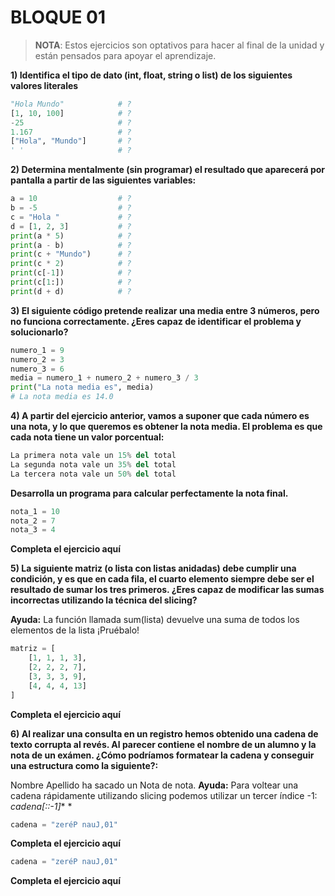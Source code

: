 # BLOQUE 01

> **NOTA**: Estos ejercicios son optativos para hacer al final de la unidad y están pensados para apoyar el aprendizaje.

**1) Identifica el tipo de dato (int, float, string o list) de los siguientes valores literales**

```python
"Hola Mundo"            # ?
[1, 10, 100]            # ?
-25                     # ?
1.167                   # ?
["Hola", "Mundo"]       # ?
' '                     # ?
```

**2) Determina mentalmente (sin programar) el resultado que aparecerá por pantalla a partir de las siguientes variables:**

```python
a = 10                  # ?
b = -5                  # ?
c = "Hola "             # ?
d = [1, 2, 3]           # ?
print(a * 5)            # ?
print(a - b)            # ?
print(c + "Mundo")      # ?  
print(c * 2)            # ?
print(c[-1])            # ?
print(c[1:])            # ?
print(d + d)            # ?  
```

**3) El siguiente código pretende realizar una media entre 3 números, pero no funciona correctamente. ¿Eres capaz de identificar el problema y solucionarlo?**

```python
numero_1 = 9
numero_2 = 3
numero_3 = 6
​media = numero_1 + numero_2 + numero_3 / 3
print("La nota media es", media)
# La nota media es 14.0
```

**4) A partir del ejercicio anterior, vamos a suponer que cada número es una nota, y lo que queremos es obtener la nota media. El problema es que cada nota tiene un valor porcentual:**

```python
La primera nota vale un 15% del total
La segunda nota vale un 35% del total
La tercera nota vale un 50% del total
```

**Desarrolla un programa para calcular perfectamente la nota final.**

```python
nota_1 = 10
nota_2 = 7
nota_3 = 4
```

**Completa el ejercicio aquí**

**5) La siguiente matriz (o lista con listas anidadas) debe cumplir una condición, y es que en cada fila, el cuarto elemento siempre debe ser el resultado de sumar los tres primeros. ¿Eres capaz de modificar las sumas incorrectas utilizando la técnica del slicing?**

**Ayuda:** La función llamada sum(lista) devuelve una suma de todos los elementos de la lista ¡Pruébalo!

```python
matriz = [ 
    [1, 1, 1, 3],
    [2, 2, 2, 7],
    [3, 3, 3, 9],
    [4, 4, 4, 13]
]
```

**Completa el ejercicio aquí**

**6) Al realizar una consulta en un registro hemos obtenido una cadena de texto corrupta al revés. Al parecer contiene el nombre de un alumno y la nota de un exámen. ¿Cómo podríamos formatear la cadena y conseguir una estructura como la siguiente?:**

Nombre Apellido ha sacado un Nota de nota.
**Ayuda:** Para voltear una cadena rápidamente utilizando slicing podemos utilizar un tercer índice -1: *cadena[::-1]** *

```python
cadena = "zeréP nauJ,01"
```

**Completa el ejercicio aquí**

```python
cadena = "zeréP nauJ,01"
```

**Completa el ejercicio aquí**